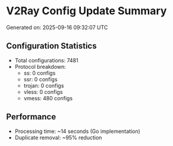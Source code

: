 # V2Ray Config Update Summary
Generated on: 2025-09-16 09:32:07 UTC

## Configuration Statistics
- Total configurations: 7481
- Protocol breakdown:
  - ss: 0 configs
  - ssr: 0 configs
  - trojan: 0 configs
  - vless: 0 configs
  - vmess: 480 configs

## Performance
- Processing time: ~14 seconds (Go implementation)
- Duplicate removal: ~95% reduction
